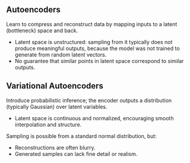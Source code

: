 ## Autoencoders

Learn to compress and reconstruct data by mapping inputs to a latent (bottleneck) space and back.
- Latent space is unstructured: sampling from it typically does not produce meaningful outputs, because the model was not trained to generate from random latent vectors.
- No guarantee that similar points in latent space correspond to similar outputs.


## Variational Autoencoders

Introduce probabilistic inference; the encoder outputs a distribution (typically Gaussian) over latent variables.

- Latent space is continuous and normalized, encouraging smooth interpolation and structure.

Sampling is possible from a standard normal distribution, but:
- Reconstructions are often blurry.
- Generated samples can lack fine detail or realism.
